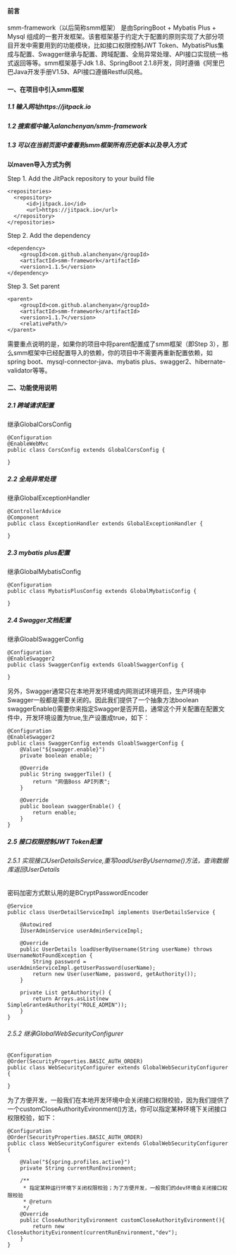 #### 前言
smm-framework（以后简称smm框架） 是由SpringBoot + Mybatis Plus + Mysql 组成的一套开发框架。该套框架基于约定大于配置的原则实现了大部分项目开发中需要用到的功能模块，比如接口权限控制JWT Token、MybatisPlus集成与配置、Swagger继承与配置、跨域配置、全局异常处理、API接口实现统一格式返回等等。smm框架基于Jdk 1.8、SpringBoot 2.1.8开发，同时遵循《阿里巴巴Java开发手册V1.5》、API接口遵循Restful风格。

#### 一、在项目中引入smm框架
##### 1.1 输入网址https://jitpack.io
##### 1.2 搜索框中输入alanchenyan/smm-framework
##### 1.3 可以在当前页面中查看到smm框架所有历史版本以及导入方式

**以maven导入方式为例**

Step 1. Add the JitPack repository to your build file
```
<repositories>
  <repository>
      <id>jitpack.io</id>
      <url>https://jitpack.io</url>
  </repository>
</repositories>
```

Step 2. Add the dependency
```
<dependency>
    <groupId>com.github.alanchenyan</groupId>
    <artifactId>smm-framework</artifactId>
    <version>1.1.5</version>
</dependency>
```

Step 3. Set parent
```
<parent>
    <groupId>com.github.alanchenyan</groupId>
    <artifactId>smm-framework</artifactId>
    <version>1.1.7</version>
    <relativePath/> 
</parent>
```
需要重点说明的是，如果你的项目中将parent配置成了smm框架（即Step 3），那么smm框架中已经配置导入的依赖，你的项目中不需要再重新配置依赖，如spring boot、mysql-connector-java、mybatis plus、swagger2、hibernate-validator等等。

#### 二、功能使用说明

##### 2.1 跨域请求配置
继承GlobalCorsConfig
```
@Configuration
@EnableWebMvc
public class CorsConfig extends GlobalCorsConfig {

}
```


##### 2.2 全局异常处理
继承GlobalExceptionHandler
```
@ControllerAdvice
@Component
public class ExceptionHandler extends GlobalExceptionHandler {

}
```

##### 2.3 mybatis plus配置
继承GlobalMybatisConfig
```
@Configuration
public class MybatisPlusConfig extends GlobalMybatisConfig {

}
```

##### 2.4 Swagger文档配置
继承GloablSwaggerConfig
```
@Configuration
@EnableSwagger2
public class SwaggerConfig extends GloablSwaggerConfig {

}
```

另外，Swagger通常只在本地开发环境或内网测试环境开启，生产环境中Swagger一般都是需要关闭的。因此我们提供了一个抽象方法boolean swaggerEnable()需要你来指定Swagger是否开启，通常这个开关配置在配置文件中，开发环境设置为true,生产设置成true，如下：

```
@Configuration
@EnableSwagger2
public class SwaggerConfig extends GloablSwaggerConfig {
    @Value("${swagger.enable}")
    private boolean enable;

    @Override
    public String swaggerTile() {
        return "网值Boss API列表";
    }

    @Override
    public boolean swaggerEnable() {
        return enable;
    }
}
```

##### 2.5 接口权限控制JWT Token配置

###### 2.5.1 实现接口UserDetailsService,重写loadUserByUsername()方法，查询数据库返回UserDetails

密码加密方式默认用的是BCryptPasswordEncoder
```
@Service
public class UserDetailServiceImpl implements UserDetailsService {

    @Autowired
    IUserAdminService userAdminServiceImpl;

    @Override
    public UserDetails loadUserByUsername(String userName) throws UsernameNotFoundException {
        String password = userAdminServiceImpl.getUserPassword(userName);
        return new User(userName, password, getAuthority());
    }

    private List getAuthority() {
        return Arrays.asList(new SimpleGrantedAuthority("ROLE_ADMIN"));
    }
}
```

###### 2.5.2 继承GlobalWebSecurityConfigurer
```
@Configuration
@Order(SecurityProperties.BASIC_AUTH_ORDER)
public class WebSecurityConfigurer extends GlobalWebSecurityConfigurer {

}
```
为了方便开发，一般我们在本地开发环境中会关闭接口权限校验，因为我们提供了一个customCloseAuthorityEvironment()方法，你可以指定某种环境下关闭接口权限校验，如下：
```
@Configuration
@Order(SecurityProperties.BASIC_AUTH_ORDER)
public class WebSecurityConfigurer extends GlobalWebSecurityConfigurer {

    @Value("${spring.profiles.active}")
    private String currentRunEnvironment;

    /**
     * 指定某种运行环境下关闭权限校验；为了方便开发，一般我们的dev环境会关闭接口权限校验
     * @return
     */
    @Override
    public CloseAuthorityEvironment customCloseAuthorityEvironment(){
        return new CloseAuthorityEvironment(currentRunEnvironment,"dev");
    }
}
```


